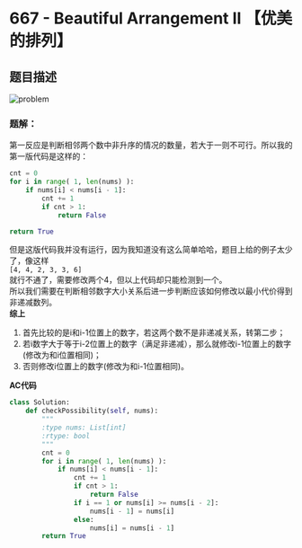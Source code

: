 # 667 - Beautiful Arrangement II 【优美的排列】

## 题目描述
![problem](images/667.png)


### 题解：  
第一反应是判断相邻两个数中非升序的情况的数量，若大于一则不可行。所以我的第一版代码是这样的：
```python
cnt = 0
for i in range( 1, len(nums) ):
    if nums[i] < nums[i - 1]:
        cnt += 1
        if cnt > 1:
            return False

return True
```

但是这版代码我并没有运行，因为我知道没有这么简单哈哈，题目上给的例子太少了，像这样  
`[4, 4, 2, 3, 3, 6]`  
就行不通了，需要修改两个4，但以上代码却只能检测到一个。  
所以我们需要在判断相邻数字大小关系后进一步判断应该如何修改以最小代价得到非递减数列。  
**综上**  
1. 首先比较的是i和i-1位置上的数字，若这两个数不是非递减关系，转第二步；
2. 若i数字大于等于i-2位置上的数字（满足非递减），那么就修改i-1位置上的数字(修改为和i位置相同)；
3. 否则修改i位置上的数字(修改为和i-1位置相同)。

**AC代码**  
```python
class Solution:
    def checkPossibility(self, nums):
        """
        :type nums: List[int]
        :rtype: bool
        """
        cnt = 0
        for i in range( 1, len(nums) ):
            if nums[i] < nums[i - 1]:
                cnt += 1
                if cnt > 1:
                    return False
                if i == 1 or nums[i] >= nums[i - 2]:
                    nums[i - 1] = nums[i]
                else: 
                    nums[i] = nums[i - 1]
        return True
```